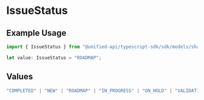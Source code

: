 # IssueStatus

## Example Usage

```typescript
import { IssueStatus } from "@unified-api/typescript-sdk/sdk/models/shared";

let value: IssueStatus = "ROADMAP";
```

## Values

```typescript
"COMPLETED" | "NEW" | "ROADMAP" | "IN_PROGRESS" | "ON_HOLD" | "VALIDATING" | "REJECTED" | "UP_NEXT"
```